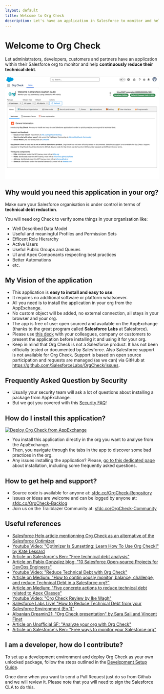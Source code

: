 ```yaml
---
layout: default
title: Welcome to Org Check
description: Let's have an application in Salesforce to monitor and help continuously reduce your technical debt.
---
```



# Welcome to Org Check

Let administrators, developers, customers and partners have an application within 
their Salesforce org to monitor and help **continuously reduce their technical debt**.

![Home Page tab screenshot](./images/screenshots/OrgCheck-Screenshot-Home.png)


## Why would you need this application in your org?

Make sure your Salesforce organisation is under control in terms of **technical debt reduction**.

You will need org Check to verify some things in your organisation like:
- Well Described Data Model
- Useful and meaningful Profiles and Permission Sets
- Efficent Role Hierarchy
- Active Users
- Useful Public Groups and Queues
- UI and Apex Componants respecting best practices
- Better Automations
- etc.


## My Vision of the application

- This application is **easy to install and easy to use**.
- It requires no additional software or platform whatsoever. 
- All you need is to install the application in your org from the AppExchange.
- No custom object will be added, no external connection, all stays in your browser and your org.
- The app is free of use: open sourced and available on the AppExchange (thanks to the great program called **Salesforce Labs** at Salesforce).
- Please use [this deck](http://sfdc.co/OrgCheck-Presentation) with your colleagues, company or customers to present the application before installing it and using it for your org.
- Keep in mind that Org Check is not a Salesforce product. It has not been officially tested or documented by Salesforce. Also Salesforce support is not available for Org Check. Support is based on open source participation and requests are managed (as we can) via GitHub at https://github.com/SalesforceLabs/OrgCheck/issues.


## Frequently Asked Question by Security

- Usually your security team will ask a lot of questions about installing a package from AppExchange.
- But we got you covered with this [Security FAQ](security)!


## How do I install this application?

<a href="https://sfdc.co/OrgCheck-InstallToday-AppExchange" target="_blank"><img width="300" src="./assets/pngs/Install-AppExchange.png" alt="Deploy Org Check from AppExchange"></a><br />

- You install this application directly in the org you want to analyse from the AppExchange.
- Then, you navigate through the tabs in the app to discover some bad practices in the org.
- Any issues installing the application? Please, [go to this dedicated page](installation) about installation, including some frequently asked questions.


## How to get help and support?
- Source code is available for anyone at: [sfdc.co/OrgCheck-Repository](https://www.sfdc.co/OrgCheck-Repository)
- Issues or ideas are welcome and can be logged by anyone at: [sfdc.co/OrgCheck-Backlog](https://www.sfdc.co/OrgCheck-Backlog)
- Join us on the Trailblazer Community at: [sfdc.co/OrgCheck-Community](https://sfdc.co/OrgCheck-Community)


## Useful references
- [Salesforce Help article mentionning Org Check as an alternative of the Salesforce Optimizer](https://help.salesforce.com/s/articleView?id=004980242&type=1)
- [Youtube Video: "Optimizer Is Sunsetting: Learn How To Use Org Check!" by Kate Lessard](https://www.youtube.com/watch?v=DwHchT_uFGQ)
- [Article on  Salesforce's Ben: "Free technical debt analysis"](https://www.salesforceben.com/salesforce-org-check-free-technical-debt-analysis)
- [Article on Pablo Gonzalez blog: "10 Salesforce Open-source Projects for DevOps Engineers"](https://www.pablogonzalez.io/top-10-salesforce-open-source-projects-for-devops/#4-orgcheck)
- [Youtube Video: "Reduce Technical Debt with Org Check"](https://www.youtube.com/watch?v=gjv6q-AR1m0)
- [Article on Medium: "How to contin uously monitor, balance, challenge, and reduce Technical Debt in a Salesforce org?"](https://medium.com/@vfinet/how-to-continuously-monitor-balance-challenge-and-reduce-technical-debt-in-a-salesforce-org-8809cef4ce4a)
- [Article on Medium:  "Five concrete actions to reduce technical debt related to Apex Classes"](https://medium.com/@vfinet/five-concret-actions-to-reduce-technical-debt-related-to-apex-classes-reduce-technical-debt-f71a31e4b30c)
- [Youtube Video: "Org Check Review by Ike Wagh"](https://www.youtube.com/watch?v=IG4zzqVsO_8)
- [Salesforce Labs Live! "How to Reduce Technical Debt from your Salesforce Environment (Ep.1)"](https://www.youtube.com/watch?v=ZCJ_NH-29I0)
- [Albanian Dreamin21: "Org Check presentation" by Sara Sali and Vincent Finet](https://dreamin21.sfalbania.al/schedule/schedule-fullwidth-filterable/)
- [Article on Unofficial SF: "Analyze your org with Org Check"](https://unofficialsf.com/from-vincent-finet-analyze-your-org-with-orgcheck/)
- [Article on Salesforce's Ben: "Free ways to monitor your Salesforce org"](https://www.salesforceben.com/free-ways-to-monitor-your-salesforce-org/)


## I am a developer, how do I contribute?

To set up a development environment and deploy Org Check as your own unlocked package, follow the steps outlined in the [Development Setup Guide](development).

Once done when you want to send a Pull Request just do so from Github and we will review it.
Please note that you will need to sign the Salesforce CLA to do this.




